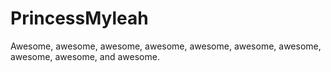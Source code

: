 # PrincessMyleah
Awesome, awesome, awesome, awesome, awesome, awesome, awesome, awesome, awesome, and awesome.
